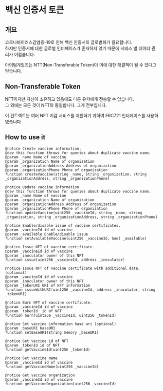 # 백신 인증서 토큰

## 개요
코로나바이러스감염증-19로 인해 백신 인증서의 글로벌화가 필요합니다.  
하지만 인증서에 대한 글로벌 인터페이스가 존재하지 않기 때문에 서비스 별 데이터 관리가 어렵습니다.  

아이텀게임즈는 NTT(Non-Transferable Token)이 이에 대한 해결책이 될 수 있다고 믿습니다.  

## Non-Transferable Token
NFT이지만 자신이 소유하고 있음에도 다른 유저에게 전송할 수 없습니다.  
그 외에는 모든 것이 NFT와 동일합니다. 그게 전부입니다.  

이 컨트랙트는 여러 NFT 지갑 서비스를 지원하기 위하여 ERC721 인터페이스를 사용하였습니다.  

## How to use it
```
@notice Create vaccine information.
@dev this function throws for queries about duplicate vaccine name.
@param _name Name of vaccine
@param _organization Name of organization
@param _organizationAddress Address of organization
@param _organizationPhone Phone of organization
function createVaccine(string _name, string _organization, string _organizationAddress, string _organizationPhone)

@notice Update vaccine information
@dev this function throws for queries about duplicate vaccine name.
@param _name Name of vaccine
@param _organization Name of organization
@param _organizationAddress Address of organization
@param _organizationPhone Phone of organization
function updateVaccine(uint256 _vaccineId, string _name, string _organization, string _organizationAddress, string _organizationPhone)

@notice Enable/disable issue of vaccine certificates.
@param _vaccineId id of vaccine
@param _available Enable/disable issue
function setAvailableVaccine(uint256 _vaccineId, bool _available)

@notice Issue NFT of vaccine certificate.
@param _vaccineId id of vaccine
@param _inoculator owner of this NFT
function issue(uint256 _vaccineId, address _inoculator)

@notice Issue NFT of vaccine certificate with additional data. (optional)
@param _vaccineId id of vaccine
@param _inoculator owner of this NFT
@param _tokenURI URI of NFT information
function issueWithURI(uint256 _vaccineId, address _inoculator, string _tokenURI)

@notice Burn NFT of vaccine certificate.
@param _vaccineId id of vaccine
@param _tokenId_ id of NFT
function burn(uint256 _vaccineId, uint256 _tokenId)

@notice Set vaccine information base uri (optional)
@param _baseURI baseURI
function setBaseURI(string memory _baseURI)

@notice Get vaccine id of NFT
@param _tokenId id of NFT
function getVaccineId(uint256 _tokenId)

@notice Get vaccine name
@param _vaccineId id of vaccine
function getVaccineName(uint256 _vaccineId)

@notice Get vaccine organization
@param _vaccineId id of vaccine
function getVaccineOrganization(uint256 _vaccineId)
```